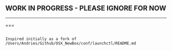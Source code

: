 ## WORK IN PROGRESS - PLEASE IGNORE FOR NOW ##

 --- 

===

~~~

Inspired initially as a fork of /Users/Andries/Github/OSX_NewBox/conf/launchctl/README.md